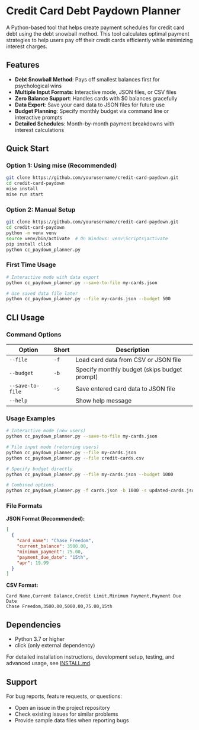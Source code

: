 # Credit Card Debt Paydown Planner

A Python-based tool that helps create payment schedules for credit card debt using the debt snowball method. This tool calculates optimal payment strategies to help users pay off their credit cards efficiently while minimizing interest charges.

## Features

- **Debt Snowball Method**: Pays off smallest balances first for psychological wins
- **Multiple Input Formats**: Interactive mode, JSON files, or CSV files
- **Zero Balance Support**: Handles cards with $0 balances gracefully
- **Data Export**: Save your card data to JSON files for future use
- **Budget Planning**: Specify monthly budget via command line or interactive prompts
- **Detailed Schedules**: Month-by-month payment breakdowns with interest calculations

## Quick Start

### Option 1: Using mise (Recommended)

```bash
git clone https://github.com/yourusername/credit-card-paydown.git
cd credit-card-paydown
mise install
mise run start
```

### Option 2: Manual Setup

```bash
git clone https://github.com/yourusername/credit-card-paydown.git
cd credit-card-paydown
python -m venv venv
source venv/bin/activate  # On Windows: venv\Scripts\activate
pip install click
python cc_paydown_planner.py
```

### First Time Usage

```bash
# Interactive mode with data export
python cc_paydown_planner.py --save-to-file my-cards.json

# Use saved data file later
python cc_paydown_planner.py --file my-cards.json --budget 500
```

## CLI Usage

### Command Options

| Option | Short | Description |
|--------|-------|-------------|
| `--file` | `-f` | Load card data from CSV or JSON file |
| `--budget` | `-b` | Specify monthly budget (skips budget prompt) |
| `--save-to-file` | `-s` | Save entered card data to JSON file |
| `--help` | | Show help message |

### Usage Examples

```bash
# Interactive mode (new users)
python cc_paydown_planner.py --save-to-file my-cards.json

# File input mode (returning users)
python cc_paydown_planner.py --file my-cards.json
python cc_paydown_planner.py --file credit-cards.csv

# Specify budget directly
python cc_paydown_planner.py --file my-cards.json --budget 1000

# Combined options
python cc_paydown_planner.py -f cards.json -b 1000 -s updated-cards.json
```

### File Formats

**JSON Format (Recommended):**
```json
[
  {
    "card_name": "Chase Freedom",
    "current_balance": 3500.00,
    "minimum_payment": 75.00,
    "payment_due_date": "15th",
    "apr": 19.99
  }
]
```

**CSV Format:**
```csv
Card Name,Current Balance,Credit Limit,Minimum Payment,Payment Due Date
Chase Freedom,3500.00,5000.00,75.00,15th
```

## Dependencies

- Python 3.7 or higher
- click (only external dependency)

For detailed installation instructions, development setup, testing, and advanced usage, see [INSTALL.md](INSTALL.md).

## Support

For bug reports, feature requests, or questions:
- Open an issue in the project repository
- Check existing issues for similar problems
- Provide sample data files when reporting bugs
